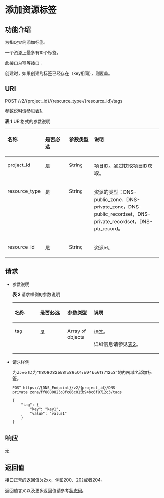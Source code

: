 # 添加资源标签<a name="zh-cn_topic_0123440237"></a>

## 功能介绍<a name="section2763065016101"></a>

为指定实例添加标签。

一个资源上最多有10个标签。

此接口为幂等接口：

创建时，如果创建的标签已经存在（key相同），则覆盖。

## URI<a name="section53701671161015"></a>

POST /v2/\{project\_id\}/\{resource\_type\}/\{resource\_id\}/tags

参数说明请参见[表1](#table6099729418149)。

**表 1**  URI格式的参数说明

<a name="table6099729418149"></a>
<table><thead align="left"><tr id="row3442661918149"><th class="cellrowborder" valign="top" width="18.38%" id="mcps1.2.5.1.1"><p id="p3709279118149"><a name="p3709279118149"></a><a name="p3709279118149"></a>名称</p>
</th>
<th class="cellrowborder" valign="top" width="17.71%" id="mcps1.2.5.1.2"><p id="p5172606218149"><a name="p5172606218149"></a><a name="p5172606218149"></a>是否必选</p>
</th>
<th class="cellrowborder" valign="top" width="17.32%" id="mcps1.2.5.1.3"><p id="p2906151418149"><a name="p2906151418149"></a><a name="p2906151418149"></a>参数类型</p>
</th>
<th class="cellrowborder" valign="top" width="46.589999999999996%" id="mcps1.2.5.1.4"><p id="p517246718149"><a name="p517246718149"></a><a name="p517246718149"></a>说明</p>
</th>
</tr>
</thead>
<tbody><tr id="row1631668818149"><td class="cellrowborder" valign="top" width="18.38%" headers="mcps1.2.5.1.1 "><p id="p4658337018149"><a name="p4658337018149"></a><a name="p4658337018149"></a>project_id</p>
</td>
<td class="cellrowborder" valign="top" width="17.71%" headers="mcps1.2.5.1.2 "><p id="p1515661618149"><a name="p1515661618149"></a><a name="p1515661618149"></a>是</p>
</td>
<td class="cellrowborder" valign="top" width="17.32%" headers="mcps1.2.5.1.3 "><p id="p1972638718149"><a name="p1972638718149"></a><a name="p1972638718149"></a>String</p>
</td>
<td class="cellrowborder" valign="top" width="46.589999999999996%" headers="mcps1.2.5.1.4 "><p id="p5433349018149"><a name="p5433349018149"></a><a name="p5433349018149"></a>项目ID。通过<a href="获取项目ID.md">获取项目ID</a>获取。</p>
</td>
</tr>
<tr id="row1923936518149"><td class="cellrowborder" valign="top" width="18.38%" headers="mcps1.2.5.1.1 "><p id="p1488470218149"><a name="p1488470218149"></a><a name="p1488470218149"></a>resource_type</p>
</td>
<td class="cellrowborder" valign="top" width="17.71%" headers="mcps1.2.5.1.2 "><p id="p6481017518149"><a name="p6481017518149"></a><a name="p6481017518149"></a>是</p>
</td>
<td class="cellrowborder" valign="top" width="17.32%" headers="mcps1.2.5.1.3 "><p id="p1513281718149"><a name="p1513281718149"></a><a name="p1513281718149"></a>String</p>
</td>
<td class="cellrowborder" valign="top" width="46.589999999999996%" headers="mcps1.2.5.1.4 "><p id="p1779865118149"><a name="p1779865118149"></a><a name="p1779865118149"></a>资源的类型：DNS-public_zone，DNS-private_zone，DNS-public_recordset，DNS-private_recordset，DNS-ptr_record。</p>
</td>
</tr>
<tr id="row1082100911220"><td class="cellrowborder" valign="top" width="18.38%" headers="mcps1.2.5.1.1 "><p id="p408654311220"><a name="p408654311220"></a><a name="p408654311220"></a>resource_id</p>
</td>
<td class="cellrowborder" valign="top" width="17.71%" headers="mcps1.2.5.1.2 "><p id="p6257460611220"><a name="p6257460611220"></a><a name="p6257460611220"></a>是</p>
</td>
<td class="cellrowborder" valign="top" width="17.32%" headers="mcps1.2.5.1.3 "><p id="p3537835811220"><a name="p3537835811220"></a><a name="p3537835811220"></a>String</p>
</td>
<td class="cellrowborder" valign="top" width="46.589999999999996%" headers="mcps1.2.5.1.4 "><p id="p4707473411220"><a name="p4707473411220"></a><a name="p4707473411220"></a>资源id。</p>
</td>
</tr>
</tbody>
</table>

## 请求<a name="section44958995161021"></a>

-   参数说明

    **表 2**  请求样例的参数说明

    <a name="tf56b8c8326da44b3844fe8c5df85a23c"></a>
    <table><thead align="left"><tr id="r22221fe96fc24fa5a3f22d0100989975"><th class="cellrowborder" valign="top" width="17.20827917208279%" id="mcps1.2.5.1.1"><p id="zh-cn_topic_0101702788_p3415211830"><a name="zh-cn_topic_0101702788_p3415211830"></a><a name="zh-cn_topic_0101702788_p3415211830"></a>名称</p>
    </th>
    <th class="cellrowborder" valign="top" width="18.70812918708129%" id="mcps1.2.5.1.2"><p id="zh-cn_topic_0101702788_p276632601830"><a name="zh-cn_topic_0101702788_p276632601830"></a><a name="zh-cn_topic_0101702788_p276632601830"></a>是否必选</p>
    </th>
    <th class="cellrowborder" valign="top" width="17.908209179082093%" id="mcps1.2.5.1.3"><p id="zh-cn_topic_0101702788_p261316001830"><a name="zh-cn_topic_0101702788_p261316001830"></a><a name="zh-cn_topic_0101702788_p261316001830"></a>参数类型</p>
    </th>
    <th class="cellrowborder" valign="top" width="46.17538246175382%" id="mcps1.2.5.1.4"><p id="zh-cn_topic_0101702788_p362848191830"><a name="zh-cn_topic_0101702788_p362848191830"></a><a name="zh-cn_topic_0101702788_p362848191830"></a>说明</p>
    </th>
    </tr>
    </thead>
    <tbody><tr id="r0ff740ac33024e74ab63717c22aaaed6"><td class="cellrowborder" valign="top" width="17.20827917208279%" headers="mcps1.2.5.1.1 "><p id="aa055935855b44aa580ac1748d6f41850"><a name="aa055935855b44aa580ac1748d6f41850"></a><a name="aa055935855b44aa580ac1748d6f41850"></a>tag</p>
    </td>
    <td class="cellrowborder" valign="top" width="18.70812918708129%" headers="mcps1.2.5.1.2 "><p id="zh-cn_topic_0101702788_p458022581830"><a name="zh-cn_topic_0101702788_p458022581830"></a><a name="zh-cn_topic_0101702788_p458022581830"></a>是</p>
    </td>
    <td class="cellrowborder" valign="top" width="17.908209179082093%" headers="mcps1.2.5.1.3 "><p id="a52b5dc27b27a45aabcfa3d18e332d4ed"><a name="a52b5dc27b27a45aabcfa3d18e332d4ed"></a><a name="a52b5dc27b27a45aabcfa3d18e332d4ed"></a>Array of objects</p>
    </td>
    <td class="cellrowborder" valign="top" width="46.17538246175382%" headers="mcps1.2.5.1.4 "><p id="p101791743155017"><a name="p101791743155017"></a><a name="p101791743155017"></a>标签。</p>
    <p id="a8a0d1af5efb7404498e4669e48d0ae76"><a name="a8a0d1af5efb7404498e4669e48d0ae76"></a><a name="a8a0d1af5efb7404498e4669e48d0ae76"></a>详细信息请参见<a href="数据结构.md#table19530794112436">表2</a>。</p>
    </td>
    </tr>
    </tbody>
    </table>

-   请求样例

    为Zone ID为“ff8080825b8fc86c015b94bc6f8712c3”的内网域名添加标签。

    ```
    POST https://{DNS_Endpoint}/v2/{project_id}/DNS-private_zone/ff8080825b8fc86c015b94bc6f8712c3/tags
    ```

    ```
    {
        "tag": {
            "key": "key1", 
            "value": "value1"
        }
    }
    ```


## 响应<a name="section40090803161031"></a>

无

## 返回值<a name="section9249181042119"></a>

接口正常的返回值为2xx，例如200、202或者204。

返回值含义以及更多返回值请参考[状态码](状态码.md)。


